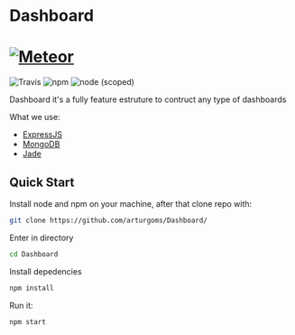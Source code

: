 # Dashboard
# <a href='https://www.meteor.com'><img src='https://dl.dropboxusercontent.com/s/pxobbfwrkhirs5k/Screen%20Shot%202018-03-01%20at%2013.14.17.png'  alt='Meteor'></a>

![Travis](https://img.shields.io/travis/USER/REPO.svg?style=for-the-badge)
![npm](https://img.shields.io/npm/v/npm.svg?style=for-the-badge)
![node (scoped)](https://img.shields.io/node/v/@stdlib/stdlib.svg?style=for-the-badge)

Dashboard it's a fully feature estruture to contruct any type of dashboards

What we use:
 * [ExpressJS](http://expressjs.com/)
 * [MongoDB](https://www.mongodb.com)
 * [Jade](http://jade-lang.com)

## Quick Start

Install node and npm on your machine, after that clone repo with:
```bash
git clone https://github.com/arturgoms/Dashboard/
```
 Enter in directory
```bash
cd Dashboard
```
Install depedencies
```bash
npm install
```
Run it:
```bash
npm start
```

